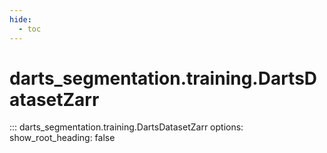 ```yaml
---
hide:
  - toc
---
```

# <code class='doc-symbol doc-symbol-nav doc-symbol-class'></code>darts_segmentation.training.DartsDatasetZarr

::: darts_segmentation.training.DartsDatasetZarr
    options:
      show_root_heading: false
